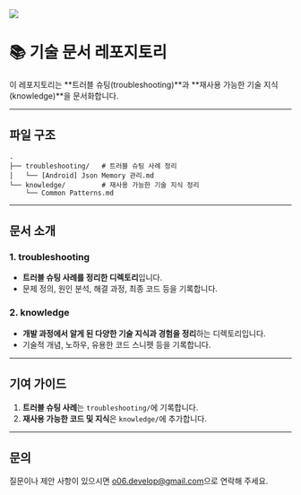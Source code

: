 <a href="https://github.com/devxb/gitanimals">
  <img src="https://render.gitanimals.org/farms/{o06o}"/>
</a>

# 📚 기술 문서 레포지토리

이 레포지토리는 **트러블 슈팅(troubleshooting)**과 **재사용 가능한 기술 지식(knowledge)**을 문서화합니다.

---

## **파일 구조**
```
.
├── troubleshooting/   # 트러블 슈팅 사례 정리
│   └── [Android] Json Memory 관리.md
└── knowledge/         # 재사용 가능한 기술 지식 정리
    └── Common Patterns.md
```

---

## **문서 소개**

### **1. troubleshooting**
- **트러블 슈팅 사례를 정리한 디렉토리**입니다.  
- 문제 정의, 원인 분석, 해결 과정, 최종 코드 등을 기록합니다.  

### **2. knowledge**
- **개발 과정에서 알게 된 다양한 기술 지식과 경험을 정리**하는 디렉토리입니다.  
- 기술적 개념, 노하우, 유용한 코드 스니펫 등을 기록합니다.  

---

## **기여 가이드**
1. **트러블 슈팅 사례**는 `troubleshooting/`에 기록합니다.  
2. **재사용 가능한 코드 및 지식**은 `knowledge/`에 추가합니다.

---

## **문의**
질문이나 제안 사항이 있으시면 [o06.develop@gmail.com](mailto:o06.develop@gmail.com)으로 연락해 주세요.
